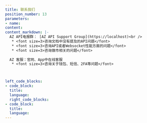 ```yaml
---
title: 联系我们
position_number: 13
parameters:
- name:
content:
content_markdown: |-
  AZ API电报群： [AZ API Support Group](https://localhost)<br />
   * <font size=3>咨询文档中没有提及的API问题</font>
   * <font size=3>咨询API或者Websocket性能方面的问题</font>
   * <font size=3>咨询做市相关的问题</font>
  
  AZ 客服：官网、App中在线客服
   * <font size=3>咨询关于钱包、短信、2FA等问题</font>



left_code_blocks:
- code_block:
  title:
  language:
  right_code_blocks:
- code_block:
  title:
  language:
---
```


